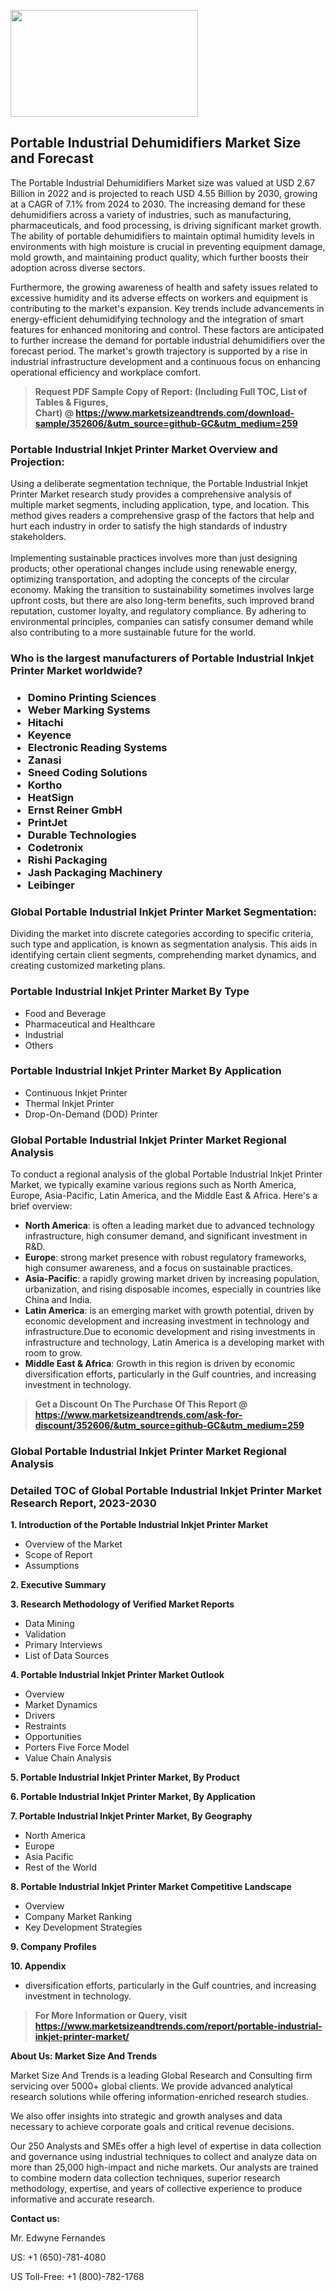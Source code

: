 <p><img class="alignnone size-medium wp-image-20088" src="https://ffe5etoiles.com/wp-content/uploads/2024/12/MST1-300x171.png" alt="" width="300" height="171" /></p><h2>Portable Industrial Dehumidifiers Market Size and Forecast</h2><p>The Portable Industrial Dehumidifiers Market size was valued at USD 2.67 Billion in 2022 and is projected to reach USD 4.55 Billion by 2030, growing at a CAGR of 7.1% from 2024 to 2030. The increasing demand for these dehumidifiers across a variety of industries, such as manufacturing, pharmaceuticals, and food processing, is driving significant market growth. The ability of portable dehumidifiers to maintain optimal humidity levels in environments with high moisture is crucial in preventing equipment damage, mold growth, and maintaining product quality, which further boosts their adoption across diverse sectors.</p><p>Furthermore, the growing awareness of health and safety issues related to excessive humidity and its adverse effects on workers and equipment is contributing to the market's expansion. Key trends include advancements in energy-efficient dehumidifying technology and the integration of smart features for enhanced monitoring and control. These factors are anticipated to further increase the demand for portable industrial dehumidifiers over the forecast period. The market's growth trajectory is supported by a rise in industrial infrastructure development and a continuous focus on enhancing operational efficiency and workplace comfort.</p></p><blockquote id="" class=""><strong>Request PDF Sample Copy of Report: (Including Full TOC, List of Tables &amp; Figures, Chart)&nbsp;@&nbsp;<strong><a href="https://www.marketsizeandtrends.com/download-sample/352606/&utm_source=github-GC&utm_medium=259" target="_blank">https://www.marketsizeandtrends.com/download-sample/352606/&utm_source=github-GC&utm_medium=259</a></strong></strong></blockquote><h3 id="" class="">Portable Industrial Inkjet Printer Market&nbsp;Overview and Projection:</h3><p id="" class="">Using a deliberate segmentation technique, the Portable Industrial Inkjet Printer Market research study provides a comprehensive analysis of multiple market segments, including application, type, and location. This method gives readers a comprehensive grasp of the factors that help and hurt each industry in order to satisfy the high standards of industry stakeholders. <br /> <br />Implementing sustainable practices involves more than just designing products; other operational changes include using renewable energy, optimizing transportation, and adopting the concepts of the circular economy. Making the transition to sustainability sometimes involves large upfront costs, but there are also long-term benefits, such improved brand reputation, customer loyalty, and regulatory compliance. By adhering to environmental principles, companies can satisfy consumer demand while also contributing to a more sustainable future for the world.</p><h3 id="" class="">Who is the largest manufacturers of&nbsp;Portable Industrial Inkjet Printer Market worldwide?</h3><h3 class=""><p><ul><li>Domino Printing Sciences </li><li> Weber Marking Systems </li><li> Hitachi </li><li> Keyence </li><li> Electronic Reading Systems </li><li> Zanasi </li><li> Sneed Coding Solutions </li><li> Kortho </li><li> HeatSign </li><li> Ernst Reiner GmbH </li><li> PrintJet </li><li> Durable Technologies </li><li> Codetronix </li><li> Rishi Packaging </li><li> Jash Packaging Machinery </li><li> Leibinger</li></ul></p></h3><h3 id="" class="">Global&nbsp;Portable Industrial Inkjet Printer Market Segmentation:</h3><p id="" class="">Dividing the market into discrete categories according to specific criteria, such type and application, is known as segmentation analysis. This aids in identifying certain client segments, comprehending market dynamics, and creating customized marketing plans.</p><h3 id="" class="">Portable Industrial Inkjet Printer Market&nbsp;By Type</h3><p><p><ul><li>Food and Beverage</li><li> Pharmaceutical and Healthcare</li><li> Industrial</li><li> Others</p></li></ul></p></p><h3 id="" class="">Portable Industrial Inkjet Printer Market&nbsp;By Application</h3><p class=""><p><ul><li>Continuous Inkjet Printer</li><li> Thermal Inkjet Printer</li><li> Drop-On-Demand (DOD) Printer</li></ul></p></p><h3 id="" class="">Global Portable Industrial Inkjet Printer Market Regional Analysis</h3><p id="" class="">To conduct a regional analysis of the global Portable Industrial Inkjet Printer Market, we typically examine various regions such as North America, Europe, Asia-Pacific, Latin America, and the Middle East &amp; Africa. Here's a brief overview:</p><ul><li><strong>North America</strong>: is often a leading market due to advanced technology infrastructure, high consumer demand, and significant investment in R&amp;D.</li><li><strong>Europe</strong>: strong market presence with robust regulatory frameworks, high consumer awareness, and a focus on sustainable practices.</li><li><strong>Asia-Pacific</strong>: a rapidly growing market driven by increasing population, urbanization, and rising disposable incomes, especially in countries like China and India.</li><li><strong>Latin America</strong>: is an emerging market with growth potential, driven by economic development and increasing investment in technology and infrastructure.Due to economic development and rising investments in infrastructure and technology, Latin America is a developing market with room to grow.</li><li><strong>Middle East &amp; Africa</strong>: Growth in this region is driven by economic diversification efforts, particularly in the Gulf countries, and increasing investment in technology.</li></ul><blockquote id="" class=""><strong>Get a Discount On The Purchase Of This Report @ <strong><a href="https://www.marketsizeandtrends.com/ask-for-discount/352606/&utm_source=github-GC&utm_medium=259" target="_blank">https://www.marketsizeandtrends.com/ask-for-discount/352606/&utm_source=github-GC&utm_medium=259</a></strong></strong></blockquote><h3 id="" class="">Global Portable Industrial Inkjet Printer Market Regional Analysis</h3><h3 id="" class="">Detailed TOC of Global Portable Industrial Inkjet Printer Market Research Report, 2023-2030</h3><p id="" class=""><strong>1. Introduction of the Portable Industrial Inkjet Printer Market</strong></p><ul><li>Overview of the Market</li><li>Scope of Report</li><li>Assumptions</li></ul><p id="" class=""><strong>2. Executive Summary</strong></p><p id="" class=""><strong>3. Research Methodology of Verified Market Reports</strong></p><ul><li>Data Mining</li><li>Validation</li><li>Primary Interviews</li><li>List of Data Sources</li></ul><p id="" class=""><strong>4. Portable Industrial Inkjet Printer Market Outlook</strong></p><ul><li>Overview</li><li>Market Dynamics</li><li>Drivers</li><li>Restraints</li><li>Opportunities</li><li>Porters Five Force Model</li><li>Value Chain Analysis</li></ul><p id="" class=""><strong>5. Portable Industrial Inkjet Printer Market, By Product</strong></p><p id="" class=""><strong>6. Portable Industrial Inkjet Printer Market, By Application</strong></p><p id="" class=""><strong>7. Portable Industrial Inkjet Printer Market, By Geography</strong></p><ul><li>North America</li><li>Europe</li><li>Asia Pacific</li><li>Rest of the World</li></ul><p id="" class=""><strong>8. Portable Industrial Inkjet Printer Market Competitive Landscape</strong></p><ul><li>Overview</li><li>Company Market Ranking</li><li>Key Development Strategies</li></ul><p id="" class=""><strong>9. Company Profiles</strong></p><p id="" class=""><strong>10. Appendix</strong></p><ul><li>diversification efforts, particularly in the Gulf countries, and increasing investment in technology.</li></ul><blockquote id="" class=""><strong>For More Information or Query, visit <strong><strong><a href="https://www.marketsizeandtrends.com/report/portable-industrial-inkjet-printer-market/" target="_blank">https://www.marketsizeandtrends.com/report/portable-industrial-inkjet-printer-market/</a></strong></strong></strong></blockquote><p id="" class=""><strong>About Us: Market Size And Trends</strong></p><p id="" class="">Market Size And Trends is a leading Global Research and Consulting firm servicing over 5000+ global clients. We provide advanced analytical research solutions while offering information-enriched research studies.</p><p id="" class="">We also offer insights into strategic and growth analyses and data necessary to achieve corporate goals and critical revenue decisions.</p><p id="" class="">Our 250 Analysts and SMEs offer a high level of expertise in data collection and governance using industrial techniques to collect and analyze data on more than 25,000 high-impact and niche markets. Our analysts are trained to combine modern data collection techniques, superior research methodology, expertise, and years of collective experience to produce informative and accurate research.</p><p id="" class=""><strong>Contact us:</strong></p><p id="" class="">Mr. Edwyne Fernandes</p><p id="" class="">US: +1 (650)-781-4080</p><p id="" class="">US Toll-Free: +1 (800)-782-1768</p>
